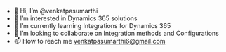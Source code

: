 - 👋 Hi, I’m @venkatpasumarthi
- 👀 I’m interested in Dynamics 365 solutions
- 🌱 I’m currently learning Integrations for Dynamics 365
- 💞️ I’m looking to collaborate on Integration methods and Configurations
- 📫 How to reach me venkatpasumarthi6@gmail.com

<!---
venkatpasumarthi/venkatpasumarthi is a ✨ special ✨ repository because its `README.md` (this file) appears on your GitHub profile.
You can click the Preview link to take a look at your changes.
--->
